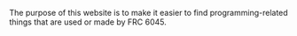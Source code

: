 The purpose of this website is to make it easier to find programming-related things that are used or made by FRC 6045.
